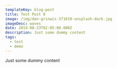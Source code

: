 ```yaml
---
templateKey: blog-post
title: Test Post 8
image: /img/dan-grinwis-371619-unsplash-dark.jpg
imageDesc: waves
date: 2019-08-23T02:05:00.000Z
description: Just some dummy content
tags:
  - test
  - demo
---
```

Just some dummy content
